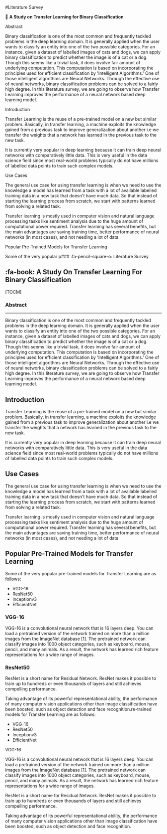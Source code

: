#Literature Survey

:blue_book: **A Study on Transfer Learning for Binary Classification**

Abstract

Binary classification is one of the most common and frequently tackled problems in the deep learning domain. It is generally applied when the user wants to classify an entity into one of the two possible categories. For an instance, given a dataset of labelled images of cats and dogs, we can apply binary classification to predict whether the image is of a cat or a dog. Though this seems like a trivial task, it does involve fair amount of underlying computation. This computation is based on incorporating the principles used for efficient classification by &#39;Intelligent Algorithms.&#39; One of those intelligent algorithms are Neural Networks. Through the effective use of neural networks, binary classification problems can be solved to a fairly high degree. In this literature survey, we are going to observe how Transfer Learning improves the performance of a neural network based deep learning model.

Introduction

Transfer Learning is the reuse of a pre-trained model on a new but similar problem. Basically, in transfer learning, a machine exploits the knowledge gained from a previous task to improve generalization about another i.e we transfer the weights that a network has learned in the previous task to the new task.

It is currently very popular in deep learning because it can train deep neural networks with comparatively little data. This is very useful in the data science field since most real-world problems typically do not have millions of labelled data points to train such complex models.

Use Cases

The general use case for using transfer learning is when we need to use the knowledge a model has learned from a task with a lot of available labelled training data in a new task that doesn&#39;t have much data. So that instead of starting the learning process from scratch, we start with patterns learned from solving a related task.

Transfer learning is mostly used in computer vision and natural language processing tasks like sentiment analysis due to the huge amount of computational power required. Transfer learning has several benefits, but the main advantages are saving training time, better performance of neural networks (in most cases), and not needing a lot of data

Popular Pre-Trained Models for Transfer Learning

Some of the very popular p### :fa-pencil-square-o: Literature Survey


## :fa-book: A Study On Transfer Learning For Binary Classification 


[TOCM]
### Abstract
----

Binary classification is one of the most common and frequently tackled problems in the deep learning domain. It is generally applied when the user wants to classify an entity into one of the two possible categories. For an instance, given a dataset of labelled images of cats and dogs, we can apply binary classification to predict whether the image is of a cat or a dog. Though this seems like a trivial task, it does involve fair amount of underlying computation. This computation is based on incorporating the principles used for efficient classification by &#39;Intelligent Algorithms.&#39; One of those intelligent algorithms are Neural Networks. Through the effective use of neural networks, binary classification problems can be solved to a fairly high degree. In this literature survey, we are going to observe how Transfer Learning improves the performance of a neural network based deep learning model.

## Introduction

Transfer Learning is the reuse of a pre-trained model on a new but similar problem. Basically, in transfer learning, a machine exploits the knowledge gained from a previous task to improve generalization about another i.e we transfer the weights that a network has learned in the previous task to the new task.

It is currently very popular in deep learning because it can train deep neural networks with comparatively little data. This is very useful in the data science field since most real-world problems typically do not have millions of labelled data points to train such complex models.

## Use Cases

The general use case for using transfer learning is when we need to use the knowledge a model has learned from a task with a lot of available labelled training data in a new task that doesn&#39;t have much data. So that instead of starting the learning process from scratch, we start with patterns learned from solving a related task.

Transfer learning is mostly used in computer vision and natural language processing tasks like sentiment analysis due to the huge amount of computational power required. Transfer learning has several benefits, but the main advantages are saving training time, better performance of neural networks (in most cases), and not needing a lot of data

## Popular Pre-Trained Models for Transfer Learning

Some of the very popular pre-trained models for Transfer Learning are as follows:

- VGG-16
- ResNet50
- Inceptionv3
- EfficientNet

### VGG-16

VGG-16 is a convolutional neural network that is 16 layers deep. You can load a pretrained version of the network trained on more than a million images from the ImageNet database [1]. The pretrained network can classify images into 1000 object categories, such as keyboard, mouse, pencil, and many animals. As a result, the network has learned rich feature representations for a wide range of images.

### ResNet50

ResNet is a short name for Residual Network. ResNet makes it possible to train up to hundreds or even thousands of layers and still achieves compelling performance.

Taking advantage of its powerful representational ability, the performance of many computer vision applications other than image classification have been boosted, such as object detection and face recognition.re-trained models for Transfer Learning are as follows:

- VGG-16
- ResNet50
- Inceptionv3
- EfficientNet

VGG-16

VGG-16 is a convolutional neural network that is 16 layers deep. You can load a pretrained version of the network trained on more than a million images from the ImageNet database [1]. The pretrained network can classify images into 1000 object categories, such as keyboard, mouse, pencil, and many animals. As a result, the network has learned rich feature representations for a wide range of images.

ResNet is a short name for Residual Network. ResNet makes it possible to train up to hundreds or even thousands of layers and still achieves compelling performance.

Taking advantage of its powerful representational ability, the performance of many computer vision applications other than image classification have been boosted, such as object detection and face recognition.
